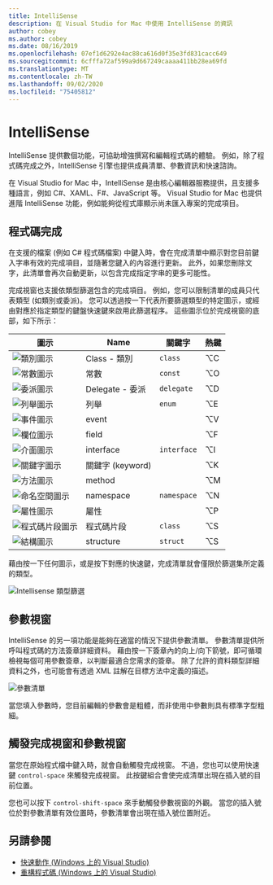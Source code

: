 ```yaml
---
title: IntelliSense
description: 在 Visual Studio for Mac 中使用 IntelliSense 的資訊
author: cobey
ms.author: cobey
ms.date: 08/16/2019
ms.openlocfilehash: 07ef1d6292e4ac88ca616d0f35e3fd831cacc649
ms.sourcegitcommit: 6cfffa72af599a9d667249caaaa411bb28ea69fd
ms.translationtype: MT
ms.contentlocale: zh-TW
ms.lasthandoff: 09/02/2020
ms.locfileid: "75405812"
---
```

# <a name="intellisense"></a>IntelliSense

IntelliSense 提供數個功能，可協助增強撰寫和編輯程式碼的體驗。 例如，除了程式碼完成之外，IntelliSense 引擎也提供成員清單、參數資訊和快速諮詢。

在 Visual Studio for Mac 中，IntelliSense 是由核心編輯器服務提供，且支援多種語言，例如 C#、XAML、F#、JavaScript 等。 Visual Studio for Mac 也提供進階 IntelliSense 功能，例如能夠從程式庫顯示尚未匯入專案的完成項目。

## <a name="code-completion"></a>程式碼完成

在支援的檔案 (例如 C# 程式碼檔案) 中鍵入時，會在完成清單中顯示對您目前鍵入字串有效的完成項目，並隨著您鍵入的內容進行更新。 此外，如果您刪除文字，此清單會再次自動更新，以包含完成指定字串的更多可能性。 

完成視窗也支援依類型篩選包含的完成項目。 例如，您可以限制清單的成員只代表類型 (如類別或委派)。 您可以透過按一下代表所要篩選類型的特定圖示，或經由對應於指定類型的鍵盤快速鍵來啟用此篩選程序。 這些圖示位於完成視窗的底部，如下所示：

| 圖示                         | Name          | 關鍵字    | 熱鍵 |
| -----------------------------|---------------| -----------|--------|
| ![類別圖示](media/classes-icon.png)  | Class - 類別         | `class`    |  ⌥C
| ![常數圖示](media/constant-icon.png) | 常數      | `const`    |  ⌥O
| ![委派圖示](media/delegate-icon.png) | Delegate - 委派      | `delegate` |  ⌥D
| ![列舉圖示](media/enums-icon.png)    | 列舉          | `enum`     |  ⌥E
| ![事件圖示](media/event-icon.png)    | event         |            |  ⌥V
| ![欄位圖示](media/fields-icon.png)   | field         |            |  ⌥F
| ![介面圖示](media/interface-icon.png)| interface     | `interface`|  ⌥I
| ![關鍵字圖示](media/keyword-icon.png)  | 關鍵字 (keyword)       |            |  ⌥K
| ![方法圖示](media/method-icon.png)   | method        |            |  ⌥M
| ![命名空間圖示](media/namespace-icon.png)| namespace     | `namespace`|  ⌥N
| ![屬性圖示](media/props-icon.png)    | 屬性      |            |  ⌥P
| ![程式碼片段圖示](media/snippet-icon.png)  | 程式碼片段       | `class`    |  ⌥S
| ![結構圖示](media/struct-icon.png)   | structure     | `struct`   |  ⌥S

藉由按一下任何圖示，或是按下對應的快速鍵，完成清單就會僅限於篩選集所定義的類型。  

![Intellisense 類型篩選](media/intellisense-typefiltering.gif)

## <a name="parameter-window"></a>參數視窗

IntelliSense 的另一項功能是能夠在適當的情況下提供參數清單。 參數清單提供所呼叫程式碼的方法簽章詳細資料。 藉由按一下簽章內的向上/向下箭號，即可循環檢視每個可用參數簽章，以判斷最適合您需求的簽章。 除了允許的資料類型詳細資料之外，也可能會有透過 XML 註解在目標方法中定義的描述。

![參數清單](media/intellisense-parameter.png)

當您填入參數時，您目前編輯的參數會是粗體，而非使用中參數則具有標準字型粗細。 


## <a name="triggering-completion-window-and-parameter-window"></a>觸發完成視窗和參數視窗

當您在原始程式檔中鍵入時，就會自動觸發完成視窗。 不過，您也可以使用快速鍵 `control-space` 來觸發完成視窗。 此按鍵組合會使完成清單出現在插入號的目前位置。 

您也可以按下 `control-shift-space` 來手動觸發參數視窗的外觀。 當您的插入號位於對參數清單有效位置時，參數清單會出現在插入號位置附近。

## <a name="see-also"></a>另請參閱

- [快速動作 (Windows 上的 Visual Studio)](/visualstudio/ide/quick-actions)
- [重構程式碼 (Windows 上的 Visual Studio)](/visualstudio/ide/refactoring-in-visual-studio)
